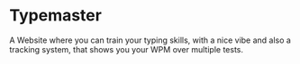 # Typemaster
A Website where you can train your typing skills, with a nice vibe and also a tracking system, that shows you your WPM over multiple tests.
